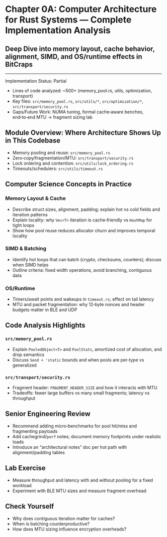 # Chapter 0A: Computer Architecture for Rust Systems — Complete Implementation Analysis
## Deep Dive into memory layout, cache behavior, alignment, SIMD, and OS/runtime effects in BitCraps

---

Implementation Status: Partial
- Lines of code analyzed: ~500+ (memory_pool.rs, utils, optimization, transport)
- Key files: `src/memory_pool.rs`, `src/utils/*`, `src/optimization/*`, `src/transport/security.rs`
- Gaps/Future Work: NUMA tuning, formal cache‑aware benches, end‑to‑end MTU → fragment sizing lab

## Module Overview: Where Architecture Shows Up in This Codebase

- Memory pooling and reuse: `src/memory_pool.rs`
- Zero‑copy/fragmentation/MTU: `src/transport/security.rs`
- Lock ordering and contention: `src/utils/lock_ordering.rs`
- Timeouts/schedulers: `src/utils/timeout.rs`

## Computer Science Concepts in Practice

### Memory Layout & Cache
- Describe struct sizes, alignment, padding; explain hot vs cold fields and iteration patterns
- Explain locality: why `Vec<T>` iteration is cache‑friendly vs `HashMap` for tight loops
- Show how pool reuse reduces allocator churn and improves temporal locality

### SIMD & Batching
- Identify hot loops that can batch (crypto, checksums, counters); discuss when SIMD helps
- Outline criteria: fixed width operations, avoid branching, contiguous data

### OS/Runtime
- Timers/await points and wakeups in `timeout.rs`; effect on tail latency
- MTU and packet fragmentation: why 12‑byte nonces and header budgets matter in BLE and UDP

## Code Analysis Highlights

### `src/memory_pool.rs`
- Explain `PooledObject<T>` and `PoolStats`, amortized cost of allocation, and drop semantics
- Discuss `Send + 'static` bounds and when pools are per‑type vs generalized

### `src/transport/security.rs`
- Fragment header: `FRAGMENT_HEADER_SIZE` and how it interacts with MTU
- Tradeoffs: fewer large buffers vs many small fragments; latency vs throughput

## Senior Engineering Review

- Recommend adding micro‑benchmarks for pool hit/miss and fragmenting payloads
- Add cachegrind/`perf` notes; document memory footprints under realistic loads
- Introduce an “architectural notes” doc per hot path with alignment/padding tables

## Lab Exercise
- Measure throughput and latency with and without pooling for a fixed workload
- Experiment with BLE MTU sizes and measure fragment overhead

## Check Yourself
- Why does contiguous iteration matter for caches?
- When is batching counterproductive?
- How does MTU sizing influence encryption overheads?
